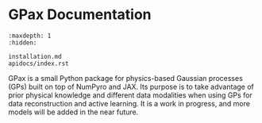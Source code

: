 # GPax Documentation

```{toctree}
:maxdepth: 1
:hidden:

installation.md
apidocs/index.rst
```

GPax is a small Python package for physics-based Gaussian processes (GPs) built on top of NumPyro and JAX. Its purpose is to take advantage of prior physical knowledge and different data modalities when using GPs for data reconstruction and active learning. It is a work in progress, and more models will be added in the near future.
